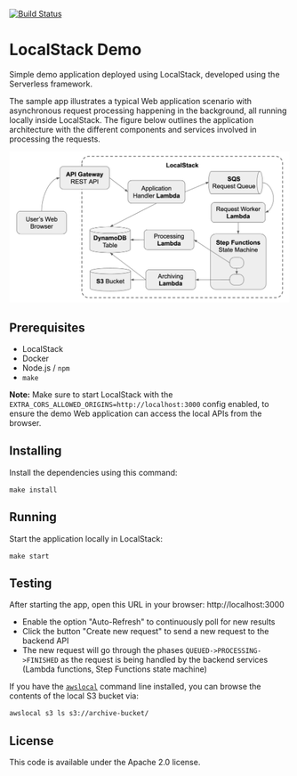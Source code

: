 [![Build Status](https://travis-ci.org/localstack/localstack-demo.svg?branch=master)](https://travis-ci.org/whummer/localstack-demo)

# LocalStack Demo

Simple demo application deployed using LocalStack, developed using the Serverless framework.

The sample app illustrates a typical Web application scenario with asynchronous request processing happening in the background, all running locally inside LocalStack. The figure below outlines the application architecture with the different components and services involved in processing the requests.

<img src="demo/web/architecture.png" style="width: 600px" />

## Prerequisites

* LocalStack
* Docker
* Node.js / `npm`
* `make`

**Note:** Make sure to start LocalStack with the `EXTRA_CORS_ALLOWED_ORIGINS=http://localhost:3000` config enabled, to ensure the demo Web application can access the local APIs from the browser.

## Installing

Install the dependencies using this command:
```
make install
```

## Running

Start the application locally in LocalStack:
```
make start
```

## Testing

After starting the app, open this URL in your browser: http://localhost:3000

* Enable the option "Auto-Refresh" to continuously poll for new results
* Click the button "Create new request" to send a new request to the backend API
* The new request will go through the phases `QUEUED->PROCESSING->FINISHED` as the request is being handled by the backend services (Lambda functions, Step Functions state machine)

If you have the [`awslocal`](https://github.com/localstack/awscli-local) command line installed, you can browse the contents of the local S3 bucket via:
```
awslocal s3 ls s3://archive-bucket/
```

## License

This code is available under the Apache 2.0 license.
